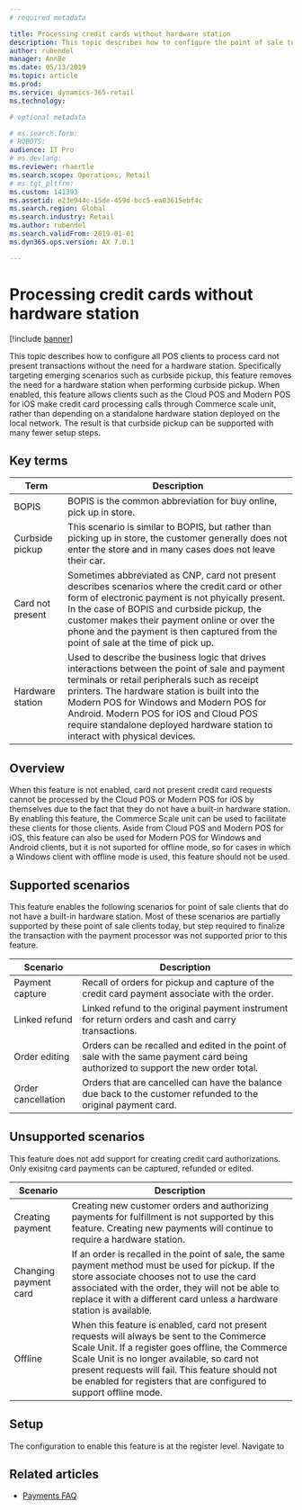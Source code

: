 ```yaml
---
# required metadata

title: Processing credit cards without hardware station
description: This topic describes how to configure the point of sale to process card not present transactions in POS clients that do not include a hardware station. 
author: rubendel
manager: AnnBe
ms.date: 05/13/2019
ms.topic: article
ms.prod: 
ms.service: dynamics-365-retail
ms.technology: 

# optional metadata

# ms.search.form: 
# ROBOTS: 
audience: IT Pro
# ms.devlang: 
ms.reviewer: rhaertle
ms.search.scope: Operations, Retail
# ms.tgt_pltfrm: 
ms.custom: 141393
ms.assetid: e23e944c-15de-459d-bcc5-ea03615ebf4c
ms.search.region: Global
ms.search.industry: Retail
ms.author: rubendel
ms.search.validFrom: 2019-01-01
ms.dyn365.ops.version: AX 7.0.1

---
```


# Processing credit cards without hardware station


[!include [banner](../includes/banner.md)]

This topic describes how to configure all POS clients to process card not present transactions without the need for a hardware station. Specifically targeting emerging scenarios such as curbside pickup, this feature removes the need for a hardware station when performing curbside pickup. When enabled, this feature allows clients such as the Cloud POS and Modern POS for iOS make credit card processing calls through Commerce scale unit, rather than depending on a standalone hardware station deployed on the local network. The result is that curbside pickup can be supported with many fewer setup steps. 

## Key terms

| Term | Description |
|---|---|
| BOPIS | BOPIS is the common abbreviation for buy online, pick up in store. |
| Curbside pickup | This scenario is similar to BOPIS, but rather than picking up in store, the customer generally does not enter the store and in many cases does not leave their car. |
| Card not present | Sometimes abbreviated as CNP, card not present describes scenarios where the credit card or other form of electronic payment is not phyically present. In the case of BOPIS and curbside pickup, the customer makes their payment online or over the phone and the payment is then captured from the point of sale at the time of pick up. 
| Hardware station | Used to describe the business logic that drives interactions between the point of sale and payment terminals or retail peripherals such as receipt printers. The hardware station is built into the Modern POS for Windows and Modern POS for Android. Modern POS for iOS and Cloud POS require standalone deployed hardware station to interact with physical devices. |

## Overview

When this feature is not enabled, card not present credit card requests cannot be processed by the Cloud POS or Modern POS for iOS by themselves due to the fact that they do not have a built-in hardware station. By enabling this feature, the Commerce Scale unit can be used to facilitate these clients for those clients. Aside from Cloud POS and Modern POS for iOS, this feature can also be used for Modern POS for Windows and Android clients, but it is not suported for offline mode, so for cases in which a Windows client with offline mode is used, this feature should not be used.  

## Supported scenarios

This feature enables the following scenarios for point of sale clients that do not have a built-in hardware station. Most of these scenarios are partially supported by these point of sale clients today, but step required to finalize the transaction with the payment processor was not supported prior to this feature.

| Scenario | Description |
| --- | --- |
| Payment capture | Recall of orders for pickup and capture of the credit card payment associate with the order. |
| Linked refund | Linked refund to the original payment instrument for return orders and cash and carry transactions. |
| Order editing | Orders can be recalled and edited in the point of sale with the same payment card being authorized to support the new order total. | 
| Order cancellation | Orders that are cancelled can have the balance due back to the customer refunded to the original payment card. |

## Unsupported scenarios

This feature does not add support for creating credit card authorizations. Only exisitng card payments can be captured, refunded or edited. 

| Scenario | Description |
| --- | --- |
| Creating payment | Creating new customer orders and authorizing payments for fulfillment is not supported by this feature. Creating new payments will continue to require a hardware station. |
| Changing payment card | If an order is recalled in the point of sale, the same payment method must be used for pickup. If the store associate chooses not to use the card associated with the order, they will not be able to replace it with a different card unless a hardware station is available. |
| Offline | When this feature is enabled, card not present requests will always be sent to the Commerce Scale Unit. If a register goes offline, the Commerce Scale Unit is no longer available, so card not present requests will fail. This feature should not be enabled for registers that are configured to support offline mode. |

## Setup

The configuration to enable this feature is at the register level. Navigate to 

## Related articles

- [Payments FAQ](https://docs.microsoft.com/dynamics365/unified-operations/retail/dev-itpro/payments-retail)
